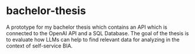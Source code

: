 # bachelor-thesis
A prototype for my bachelor thesis which contains an API which is connected to the OpenAI API and a SQL Database. The goal of the thesis is to evaluate how LLMs can help to find relevant data for analyzing in the context of self-service BIA.
